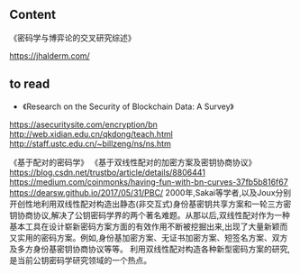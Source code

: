 ## Content   

《密码学与博弈论的交叉研究综述》


https://jhalderm.com/

## to read
+ 《Research on the Security of Blockchain Data: A Survey》

https://asecuritysite.com/encryption/bn
http://web.xidian.edu.cn/qkdong/teach.html
http://staff.ustc.edu.cn/~billzeng/ns/ns.htm

《基于配对的密码学》
《基于双线性配对的加密方案及密钥协商协议》
https://blog.csdn.net/trustbo/article/details/8806441
https://medium.com/coinmonks/having-fun-with-bn-curves-37fb5b816f67
https://dearsw.github.io/2017/05/31/PBC/
2000年,Sakai等学者,以及Joux分别开创性地利用双线性配对构造出静态(非交互式)身份基密钥共享方案和一轮三方密钥协商协议,解决了公钥密码学界的两个著名难题。从那以后,双线性配对作为一种基本工具在设计崭新密码方案方面的有效作用不断被挖掘出来,出现了大量新颖而又实用的密码方案。例如,身份基加密方案、无证书加密方案、短签名方案、双方及多方身份基密钥协商协议等等。 利用双线性配对构造各种新型密码方案的研究,是当前公钥密码学研究领域的一个热点。